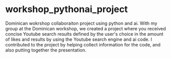 # workshop_pythonai_project
Dominican wokrshop collaboraiton project using python and ai.
With my group at the Dominican workshop, we created a project where you received concise Youtube search results defined by the user's choice in the amount of likes and results by using the Youtube search engine and ai code. I contributed to the project by helping collect information for the code, and also putting together the presentation. 
